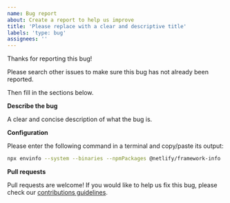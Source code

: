 ```yaml
---
name: Bug report
about: Create a report to help us improve
title: 'Please replace with a clear and descriptive title'
labels: 'type: bug'
assignees: ''
---
```


Thanks for reporting this bug!

Please search other issues to make sure this bug has not already been reported.

Then fill in the sections below.

**Describe the bug**

A clear and concise description of what the bug is.

**Configuration**

Please enter the following command in a terminal and copy/paste its output:

```bash
npx envinfo --system --binaries --npmPackages @netlify/framework-info
```

**Pull requests**

Pull requests are welcome! If you would like to help us fix this bug, please check our
[contributions guidelines](../blob/master/CONTRIBUTING.md).
